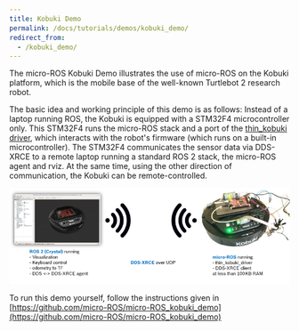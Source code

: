```yaml
---
title: Kobuki Demo
permalink: /docs/tutorials/demos/kobuki_demo/
redirect_from:
  - /kobuki_demo/
---
```


The micro-ROS Kobuki Demo illustrates the use of micro-ROS on the Kobuki platform, which is the mobile base of the well-known Turtlebot 2 research robot.

The basic idea and working principle of this demo is as follows: Instead of a laptop running ROS, the Kobuki is equipped with a STM32F4 microcontroller only. This STM32F4 runs the micro-ROS stack and a port of the [thin_kobuki driver](https://github.com/Lab-RoCoCo/thin_drivers), which interacts with the robot's firmware (which runs on a built-in microcontroller). The STM32F4 communicates the sensor data via DDS-XRCE to a remote laptop running a standard ROS 2 stack, the micro-ROS agent and rviz. At the same time, using the other direction of communication, the Kobuki can be remote-controlled.

![Illustration of idea and working principle](working_principle.png)

To run this demo yourself, follow the instructions given in [https://github.com/micro-ROS/micro-ROS_kobuki_demo](https://github.com/micro-ROS/micro-ROS_kobuki_demo)
